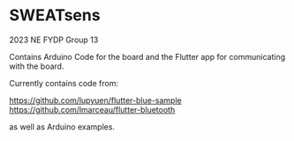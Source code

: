 # SWEATsens

2023 NE FYDP Group 13

Contains Arduino Code for the board and the Flutter app for communicating with the board.

Currently contains code from:

https://github.com/lupyuen/flutter-blue-sample
https://github.com/lmarceau/flutter-bluetooth

as well as Arduino examples.